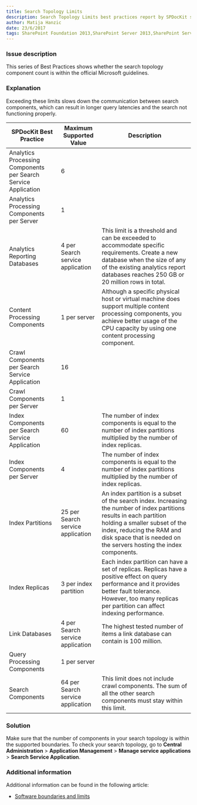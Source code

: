 ```yaml
---
title: Search Topology Limits
description: Search Topology Limits best practices report by SPDocKit shows whether the search topology component count is within the official Microsoft guidelines.
author: Matija Hanzic
date: 23/6/2017
tags: SharePoint Foundation 2013,SharePoint Server 2013,SharePoint Server 2016, 
---
```

### Issue description
This series of Best Practices shows whether the search topology component count is within the official Microsoft guidelines.
### Explanation
Exceeding these limits slows down the communication between search components, which can result in longer query latencies and the search not functioning properly.

| SPDocKit Best Practice                                         | Maximum Supported Value           | Description                                                                                                                                                                                                                                                |
|----------------------------------------------------------------|-----------------------------------|------------------------------------------------------------------------------------------------------------------------------------------------------------------------------------------------------------------------------------------------------------|
| Analytics Processing Components per Search Service Application |                 6                 |                                                                                                                                                                                                                                                            |
| Analytics Processing Components per Server                     |                 1                 |                                                                                                                                                                                                                                                            |
| Analytics Reporting Databases                                  | 4 per Search service application  | This limit is a threshold and can be exceeded to accommodate specific requirements. Create a new database when the size of any of the existing analytics report databases reaches 250 GB or 20 million rows in total.                                      |
| Content Processing Components                                  | 1 per server                      | Although a specific physical host or virtual machine does support multiple content processing components, you achieve better usage of the CPU capacity by using one content processing component.                                                          |
| Crawl Components per Search Service Application                |                 16                |                                                                                                                                                                                                                                                            |
| Crawl Components per Server                                    |                 1                 |                                                                                                                                                                                                                                                            |
| Index Components per Search Service Application                |                 60                | The number of index components is equal to the number of index partitions multiplied by the number of index replicas.                                                                                                                                      |
| Index Components per Server                                    |                 4                 | The number of index components is equal to the number of index partitions multiplied by the number of index replicas.                                                                                                                                      |
| Index Partitions                                               | 25 per Search service application | An index partition is a subset of the search index. Increasing the number of index partitions results in each partition holding a smaller subset of the index, reducing the RAM and disk space that is needed on the servers hosting the index components. |
| Index Replicas                                                 | 3 per index partition             | Each index partition can have a set of replicas. Replicas have a positive effect on query performance and it provides better fault tolerance. However, too many replicas per partition can affect indexing performance.                                    |
| Link Databases                                                 | 4 per Search service application  | The highest tested number of items a link database can contain is 100 million.                                                                                                                                                                             |
| Query Processing Components                                    | 1 per server                      |                                                                                                                                                                                                                                                            |
| Search Components                                              | 64 per Search service application | This limit does not include crawl components. The sum of all the other search components must stay within this limit.                                                                                                                                      |

### Solution
Make sure that the number of components in your search topology is within the supported boundaries. To check your search topology, go to **Central Administration** > **Application Management** > **Manage service applications** > **Search Service Application**.
### Additional information 
Additional information can be found in the following article:
* [Software boundaries and limits](https://technet.microsoft.com/en-us/library/cc262787%28v=office.15%29.aspx#Search)
